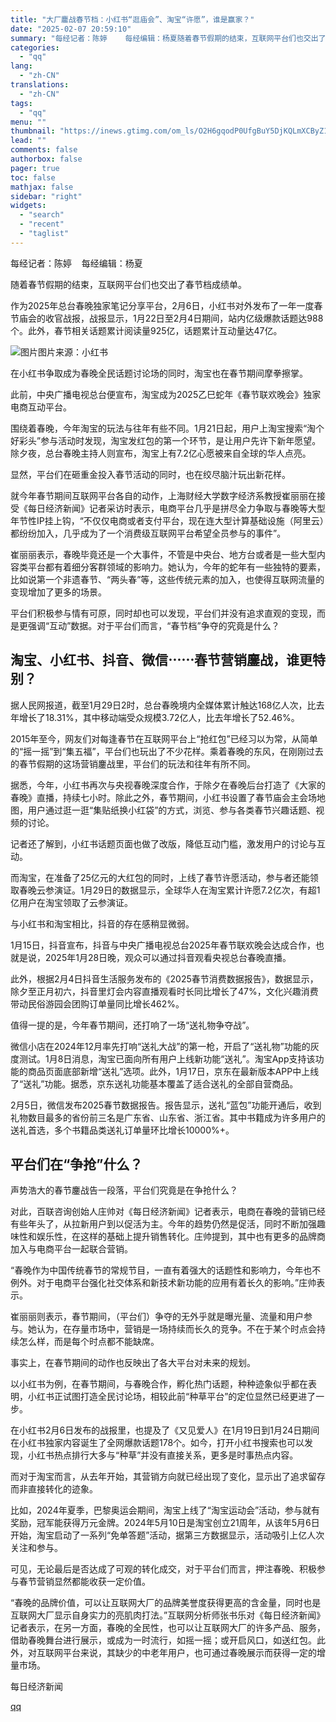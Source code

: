 ```yaml
---
title: "大厂鏖战春节档：小红书“逛庙会”、淘宝“许愿”，谁是赢家？"
date: "2025-02-07 20:59:10"
summary: "每经记者：陈婷    每经编辑：杨夏随着春节假期的结束，互联网平台们也交出了春节档成绩单。作为202..."
categories:
  - "qq"
lang:
  - "zh-CN"
translations:
  - "zh-CN"
tags:
  - "qq"
menu: ""
thumbnail: "https://inews.gtimg.com/om_ls/O2H6gqodP0UfgBuY5DjKQLmXCByZ1HrMsYD-Rr-U-KDOAAA_640360/0"
lead: ""
comments: false
authorbox: false
pager: true
toc: false
mathjax: false
sidebar: "right"
widgets:
  - "search"
  - "recent"
  - "taglist"
---
```


每经记者：陈婷    每经编辑：杨夏

随着春节假期的结束，互联网平台们也交出了春节档成绩单。

作为2025年总台春晚独家笔记分享平台，2月6日，小红书对外发布了一年一度春节庙会的收官战报，战报显示，1月22日至2月4日期间，站内亿级爆款话题达988个。此外，春节相关话题累计阅读量925亿，话题累计互动量达47亿。

![图片](https://inews.gtimg.com/om_bt/O0c3p2iGrSe4nDKV9Tte94ICH-7SKLaOFz2qYd-pzage8AA/641)图片来源：小红书

在小红书争取成为春晚全民话题讨论场的同时，淘宝也在春节期间摩拳擦掌。

此前，中央广播电视总台便宣布，淘宝成为2025乙巳蛇年《春节联欢晚会》独家电商互动平台。

围绕着春晚，今年淘宝的玩法与往年有些不同。1月21日起，用户上淘宝搜索“淘个好彩头”参与活动时发现，淘宝发红包的第一个环节，是让用户先许下新年愿望。除夕夜，总台春晚主持人则宣布，淘宝上有7.2亿心愿被来自全球的华人点亮。

显然，平台们在砸重金投入春节活动的同时，也在绞尽脑汁玩出新花样。

就今年春节期间互联网平台各自的动作，上海财经大学数字经济系教授崔丽丽在接受《每日经济新闻》记者采访时表示，电商平台几乎是拼尽全力争取与春晚等大型年节性IP挂上钩，“不仅仅电商或者支付平台，现在连大型计算基础设施（阿里云）都纷纷加入，几乎成为了一个消费级互联网平台希望全员参与的事件”。

崔丽丽表示，春晚毕竟还是一个大事件，不管是中央台、地方台或者是一些大型内容类平台都有着细分客群领域的影响力。她认为，今年的蛇年有一些独特的要素，比如说第一个非遗春节、“两头春”等，这些传统元素的加入，也使得互联网流量的变现增加了更多的场景。

平台们积极参与情有可原，同时却也可以发现，平台们并没有追求直观的变现，而是更强调“互动”数据。对于平台们而言，“春节档”争夺的究竟是什么？

淘宝、小红书、抖音、微信⋯⋯春节营销鏖战，谁更特别？
--------------------------

据人民网报道，截至1月29日2时，总台春晚境内全媒体累计触达168亿人次，比去年增长了18.31%，其中移动端受众规模3.72亿人，比去年增长了52.46%。

2015年至今，网友们对每逢春节在互联网平台上“抢红包”已经习以为常，从简单的“摇一摇”到“集五福”，平台们也玩出了不少花样。乘着春晚的东风，在刚刚过去的春节假期的这场营销鏖战里，平台们的玩法和往年有所不同。

据悉，今年，小红书再次与央视春晚深度合作，于除夕在春晚后台打造了《大家的春晚》直播，持续七小时。除此之外，春节期间，小红书设置了春节庙会主会场地图，用户通过逛一逛“集贴纸换小红袋”的方式，浏览、参与各类春节兴趣话题、视频的讨论。

记者还了解到，小红书话题页面也做了改版，降低互动门槛，激发用户的讨论与互动。

而淘宝，在准备了25亿元的大红包的同时，上线了春节许愿活动，参与者还能领取春晚云参演证。1月29日的数据显示，全球华人在淘宝累计许愿7.2亿次，有超1亿用户在淘宝领取了云参演证。

与小红书和淘宝相比，抖音的存在感稍显微弱。

1月15日，抖音宣布，抖音与中央广播电视总台2025年春节联欢晚会达成合作，也就是说，2025年1月28日晚，观众可以通过抖音观看央视总台春晚直播。

此外，根据2月4日抖音生活服务发布的《2025春节消费数据报告》，数据显示，除夕至正月初六，抖音里灯会内容直播观看时长同比增长了47%，文化兴趣消费带动民俗游园会团购订单量同比增长462%。

值得一提的是，今年春节期间，还打响了一场“送礼物争夺战”。

微信小店在2024年12月率先打响“送礼大战”的第一枪，开启了“送礼物”功能的灰度测试。1月8日消息，淘宝已面向所有用户上线新功能“送礼”。淘宝App支持该功能的商品页面底部新增“送礼”选项。此外，1月17日，京东在最新版本APP中上线了“送礼”功能。据悉，京东送礼功能基本覆盖了适合送礼的全部自营商品。

2月5日，微信发布2025春节数据报告。报告显示，送礼“蓝包”功能开通后，收到礼物数目最多的省份前三名是广东省、山东省、浙江省。其中书籍成为许多用户的送礼首选，多个书籍品类送礼订单量环比增长10000%+。

平台们在“争抢”什么？
-----------

声势浩大的春节鏖战告一段落，平台们究竟是在争抢什么？

对此，百联咨询创始人庄帅对《每日经济新闻》记者表示，电商在春晚的营销已经有些年头了，从拉新用户到以促活为主。今年的趋势仍然是促活，同时不断加强趣味性和娱乐性，在这样的基础上提升销售转化。庄帅提到，其中也有更多的品牌商加入与电商平台一起联合营销。

“春晚作为中国传统春节的常规节目，一直有着强大的话题性和影响力，今年也不例外。对于电商平台强化社交体系和新技术新功能的应用有着长久的影响。”庄帅表示。

崔丽丽则表示，春节期间，（平台们）争夺的无外乎就是曝光量、流量和用户参与。她认为，在存量市场中，营销是一场持续而长久的竞争。不在于某个时点会持续怎么样，而是每个时点都不能缺席。

事实上，在春节期间的动作也反映出了各大平台对未来的规划。

以小红书为例，在春节期间，与春晚合作，孵化热门话题，种种迹象似乎都在表明，小红书正试图打造全民讨论场，相较此前“种草平台”的定位显然已经更进了一步。

在小红书2月6日发布的战报里，也提及了《又见爱人》在1月19日到1月24日期间在小红书独家内容诞生了全网爆款话题178个。如今，打开小红书搜索也可以发现，小红书热点排行大多与“种草”并没有直接关系，更多是时事热点内容。

而对于淘宝而言，从去年开始，其营销方向就已经出现了变化，显示出了追求留存而非直接转化的迹象。

比如，2024年夏季，巴黎奥运会期间，淘宝上线了“淘宝运动会”活动，参与就有奖励，冠军能获得万元金牌。2024年5月10日是淘宝创立21周年，从该年5月6日开始，淘宝启动了一系列“免单答题”活动，据第三方数据显示，活动吸引上亿人次关注和参与。

可见，无论最后是否达成了可观的转化成交，对于平台们而言，押注春晚、积极参与春节营销显然都能收获一定价值。

“春晚的品牌价值，可以让互联网大厂的品牌美誉度获得更高的含金量，同时也是互联网大厂显示自身实力的亮肌肉打法。”互联网分析师张书乐对《每日经济新闻》记者表示，在另一方面，春晚的全民性，也可以让互联网大厂的许多产品、服务，借助春晚舞台进行展示，或成为一时流行，如摇一摇；或开启风口，如送红包。此外，对互联网平台来说，其缺少的中老年用户，也可通过春晚展示而获得一定的增量市场。

  

每日经济新闻

[qq](https://new.qq.com/rain/a/20250207A08QEN00)
